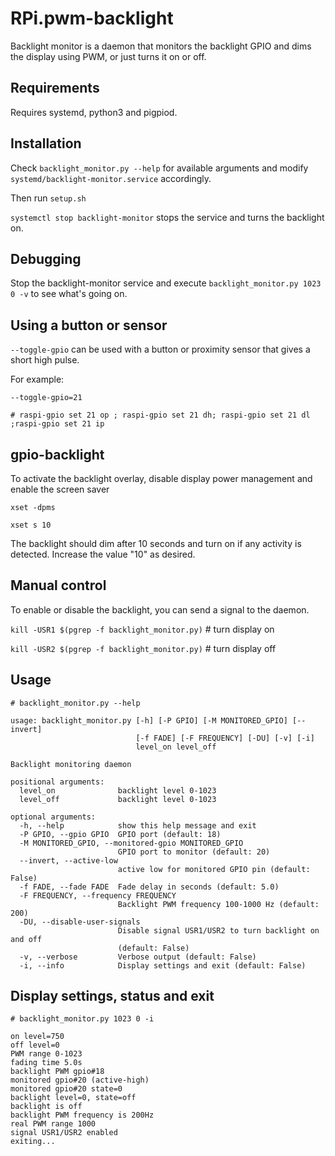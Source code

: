 # RPi.pwm-backlight

Backlight monitor is a daemon that monitors the backlight GPIO and dims the display using PWM, or just turns it on or off.

## Requirements

Requires systemd, python3 and pigpiod.

## Installation

Check `backlight_monitor.py --help` for available arguments and modify `systemd/backlight-monitor.service` accordingly.

Then run `setup.sh`

`systemctl stop backlight-monitor` stops the service and turns the backlight on.

## Debugging

Stop the backlight-monitor service and execute `backlight_monitor.py 1023 0 -v` to see what's going on.

## Using a button or sensor

`--toggle-gpio` can be used with a button or proximity sensor that gives a short high pulse.

For example:

`--toggle-gpio=21`

`# raspi-gpio set 21 op ; raspi-gpio set 21 dh; raspi-gpio set 21 dl ;raspi-gpio set 21 ip`

## gpio-backlight

To activate the backlight overlay, disable display power management and enable the screen saver

`xset -dpms`

`xset s 10`

The backlight should dim after 10 seconds and turn on if any activity is detected. Increase the value "10" as desired.

## Manual control

To enable or disable the backlight, you can send a signal to the daemon.

`kill -USR1 $(pgrep -f backlight_monitor.py)` # turn display on

`kill -USR2 $(pgrep -f backlight_monitor.py)` # turn display off

## Usage

`# backlight_monitor.py --help`

```
usage: backlight_monitor.py [-h] [-P GPIO] [-M MONITORED_GPIO] [--invert]
                            [-f FADE] [-F FREQUENCY] [-DU] [-v] [-i]
                            level_on level_off

Backlight monitoring daemon

positional arguments:
  level_on              backlight level 0-1023
  level_off             backlight level 0-1023

optional arguments:
  -h, --help            show this help message and exit
  -P GPIO, --gpio GPIO  GPIO port (default: 18)
  -M MONITORED_GPIO, --monitored-gpio MONITORED_GPIO
                        GPIO port to monitor (default: 20)
  --invert, --active-low
                        active low for monitored GPIO pin (default: False)
  -f FADE, --fade FADE  Fade delay in seconds (default: 5.0)
  -F FREQUENCY, --frequency FREQUENCY
                        Backlight PWM frequency 100-1000 Hz (default: 200)
  -DU, --disable-user-signals
                        Disable signal USR1/USR2 to turn backlight on and off
                        (default: False)
  -v, --verbose         Verbose output (default: False)
  -i, --info            Display settings and exit (default: False)
```

## Display settings, status and exit

`# backlight_monitor.py 1023 0 -i`

```
on level=750
off level=0
PWM range 0-1023
fading time 5.0s
backlight PWM gpio#18
monitored gpio#20 (active-high)
monitored gpio#20 state=0
backlight level=0, state=off
backlight is off
backlight PWM frequency is 200Hz
real PWM range 1000
signal USR1/USR2 enabled
exiting...
```
